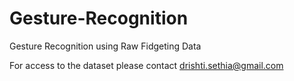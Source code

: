 # Gesture-Recognition
Gesture Recognition using Raw Fidgeting Data

For access to the dataset please contact drishti.sethia@gmail.com
